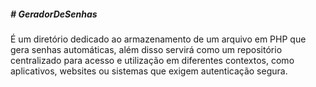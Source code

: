 <h5># GeradorDeSenhas</h5>
É um diretório dedicado ao armazenamento de um arquivo em PHP que gera senhas automáticas, além disso servirá como um repositório centralizado para acesso e utilização em diferentes contextos, como aplicativos, websites ou sistemas que exigem autenticação segura.
